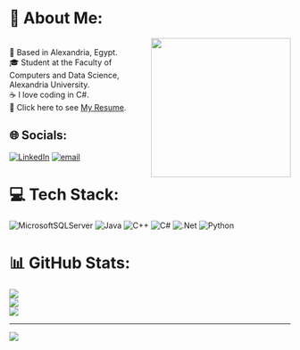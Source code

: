 # 💫 About Me:

<picture>
  <img align="right" src="https://media2.giphy.com/media/v1.Y2lkPTc5MGI3NjExOXVlZHM4MzY4b2s2NHJoamlvcGsxd2JlbnU2bnJtdW55dnBpYjJhOSZlcD12MV9pbnRlcm5hbF9naWZfYnlfaWQmY3Q9Zw/jBOOXxSJfG8kqMxT11/giphy.gif" width="250px" style="visibility: visible; max-width: 100%;">
</picture>

<p align="left" dir="auto">
  <br>📍 Based in Alexandria, Egypt.<br>
  🎓 Student at the Faculty of Computers and Data Science, Alexandria University.<br>
  ☕ I love coding in C#.<br>
  📃 Click here to see
  <a href="https://drive.google.com/file/d/1agSoalTsMBhLogB5Ns_armqHubKfrily/view?usp=sharing" rel="nofollow">My Resume</a>.
</p>

 
  
## 🌐 Socials:
[![LinkedIn](https://img.shields.io/badge/LinkedIn-%230077B5.svg?logo=linkedin&logoColor=white)](https://linkedin.com/in/https://www.linkedin.com/in/yossef-waeel/) [![email](https://img.shields.io/badge/Email-D14836?logo=gmail&logoColor=white)](mailto:youssef.waeel.haroon@gmail.com) 

# 💻 Tech Stack:
![MicrosoftSQLServer](https://img.shields.io/badge/Microsoft%20SQL%20Server-CC2927?style=for-the-badge&logo=microsoft%20sql%20server&logoColor=white) ![Java](https://img.shields.io/badge/java-%23ED8B00.svg?style=for-the-badge&logo=openjdk&logoColor=white) ![C++](https://img.shields.io/badge/c++-%2300599C.svg?style=for-the-badge&logo=c%2B%2B&logoColor=white) ![C#](https://img.shields.io/badge/c%23-%23239120.svg?style=for-the-badge&logo=csharp&logoColor=white) ![.Net](https://img.shields.io/badge/.NET-5C2D91?style=for-the-badge&logo=.net&logoColor=white) ![Python](https://img.shields.io/badge/python-3670A0?style=for-the-badge&logo=python&logoColor=ffdd54)
# 📊 GitHub Stats:
![](https://github-readme-stats.vercel.app/api?username=KaIosha&theme=dark&hide_border=true&include_all_commits=false&count_private=false)<br/>
![](https://nirzak-streak-stats.vercel.app/?user=KaIosha&theme=dark&hide_border=true)<br/>
![](https://github-readme-stats.vercel.app/api/top-langs/?username=KaIosha&theme=dark&hide_border=true&include_all_commits=false&count_private=false&layout=compact)

---
[![](https://visitcount.itsvg.in/api?id=KaIosha&icon=2&color=0)](https://visitcount.itsvg.in)

<!-- Proudly created with GPRM ( https://gprm.itsvg.in ) -->
